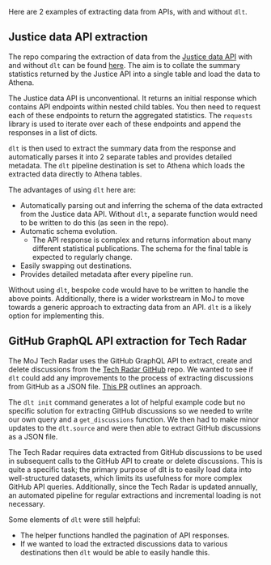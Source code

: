 Here are 2 examples of extracting data from APIs, with and without `dlt`.

## Justice data API extraction
The repo comparing the extraction of data from the [Justice data API](https://data.justice.gov.uk/api) with and without `dlt` can be found [here](https://github.com/moj-analytical-services/justice-api-dlt/tree/main). The aim is to collate the summary statistics returned by the Justice API into a single table and load the data to Athena.

The Justice data API is unconventional. It returns an initial response which contains API endpoints within nested child tables. You then need to request each of these endpoints to return the aggregated statistics. The `requests` library is used to iterate over each of these endpoints and append the responses in a list of dicts.

`dlt` is then used to extract the summary data from the response and automatically parses it into 2 separate tables and provides detailed metadata. The `dlt` pipeline destination is set to Athena which loads the extracted data directly to Athena tables.

The advantages of using `dlt` here are:
- Automatically parsing out and inferring the schema of the data extracted from the Justice data API. Without `dlt`, a separate function would need to be written to do this (as seen in the repo).
- Automatic schema evolution.
   - The API response is complex and returns information about many different statistical publications. The schema for the final table is expected to regularly change.
- Easily swapping out destinations.
- Provides detailed metadata after every pipeline run.

Without using `dlt`, bespoke code would have to be written to handle the above points. Additionally, there is a wider workstream in MoJ to move towards a generic approach to extracting data from an API. `dlt` is a likely option for implementing this.

## GitHub GraphQL API extraction for Tech Radar
The MoJ Tech Radar uses the GitHub GraphQL API to extract, create and delete discussions from the [Tech Radar GitHub](https://github.com/moj-analytical-services/data-and-analytics-engineering-tech-radar) repo. We wanted to see if `dlt` could add any improvements to the process of extracting discussions from GitHub as a JSON file. [This PR](https://github.com/moj-analytical-services/data-and-analytics-engineering-tech-radar/pull/368) outlines an approach.

The `dlt init` command generates a lot of helpful example code but no specific solution for extracting GitHub discussions so we needed to write our own query and a `get_discussions` function. We then had to make minor updates to the `dlt.source` and were then able to extract GitHub discussions as a JSON file.

The Tech Radar requires data extracted from GitHub discussions to be used in subsequent calls to the GitHub API to create or delete discussions. This is quite a specific task; the primary purpose of dlt is to easily load data into well-structured datasets, which limits its usefulness for more complex GitHub API queries. Additionally, since the Tech Radar is updated annually, an automated pipeline for regular extractions and incremental loading is not necessary.

Some elements of `dlt` were still helpful:
- The helper functions handled the pagination of API responses.
- If we wanted to load the extracted discussions data to various destinations then `dlt` would be able to easily handle this.
